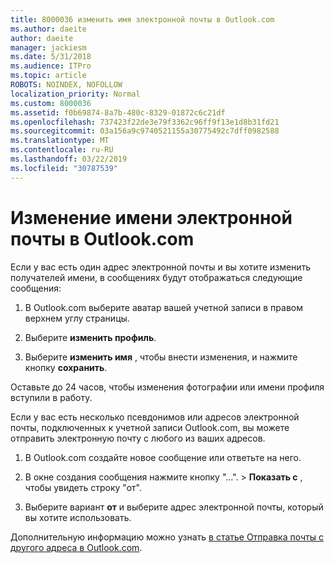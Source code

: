 ```yaml
---
title: 8000036 изменить имя электронной почты в Outlook.com
ms.author: daeite
author: daeite
manager: jackiesm
ms.date: 5/31/2018
ms.audience: ITPro
ms.topic: article
ROBOTS: NOINDEX, NOFOLLOW
localization_priority: Normal
ms.custom: 8000036
ms.assetid: f0b69874-8a7b-480c-8329-01872c6c21df
ms.openlocfilehash: 737423f22de3e79f3362c96ff9f13e1d8b31fd21
ms.sourcegitcommit: 03a156a9c9740521155a30775492c7dff0982588
ms.translationtype: MT
ms.contentlocale: ru-RU
ms.lasthandoff: 03/22/2019
ms.locfileid: "30787539"
---
```

# <a name="change-your-email-name-in-outlookcom"></a>Изменение имени электронной почты в Outlook.com

Если у вас есть один адрес электронной почты и вы хотите изменить получателей имени, в сообщениях будут отображаться следующие сообщения:
  
1. В Outlook.com выберите аватар вашей учетной записи в правом верхнем углу страницы.
    
2. Выберите **изменить профиль**. 
    
3. Выберите **изменить имя** , чтобы внести изменения, и нажмите кнопку **сохранить**. 
    
Оставьте до 24 часов, чтобы изменения фотографии или имени профиля вступили в работу.
  
Если у вас есть несколько псевдонимов или адресов электронной почты, подключенных к учетной записи Outlook.com, вы можете отправить электронную почту с любого из ваших адресов.
  
1. В Outlook.com создайте новое сообщение или ответьте на него.
    
2. В окне создания сообщения нажмите кнопку "...". \> **Показать с** , чтобы увидеть строку "от". 
    
3. Выберите вариант **от** и выберите адрес электронной почты, который вы хотите использовать. 
    
Дополнительную информацию можно узнать [в статье Отправка почты с другого адреса в Outlook.com](https://go.microsoft.com/fwlink/p/?linkid=2001701&amp;clcid=0x409).
  

